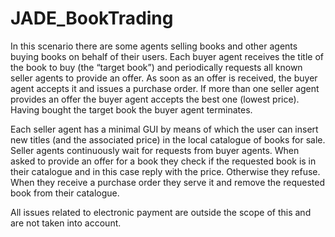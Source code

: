 # JADE_BookTrading

In this scenario there are some agents selling books and other agents buying books on behalf of their users. 
Each buyer agent receives the title of the book to buy (the “target book”) and periodically requests all known seller agents to provide an offer. As soon as an offer is received, the buyer agent accepts it and issues a purchase order. If more than one seller agent provides an offer the buyer agent accepts the best one (lowest price). Having bought the target book the buyer agent terminates.

Each seller agent has a minimal GUI by means of which the user can insert new titles (and the
associated price) in the local catalogue of books for sale. Seller agents continuously wait for requests from
buyer agents. When asked to provide an offer for a book they check if the requested book is in their
catalogue and in this case reply with the price. Otherwise they refuse. When they receive a purchase order
they serve it and remove the requested book from their catalogue.

All issues related to electronic payment are outside the scope of this and are not taken into account. 
